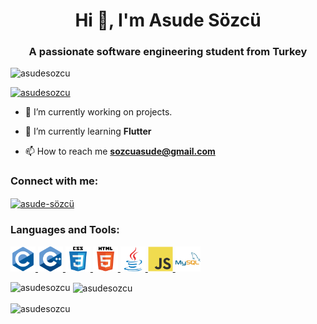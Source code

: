 <h1 align="center">Hi 👋, I'm Asude Sözcü</h1>
<h3 align="center">A passionate software engineering student from Turkey</h3>

<p align="left"> <img src="https://komarev.com/ghpvc/?username=asudesozcu&label=Profile%20views&color=0e75b6&style=flat" alt="asudesozcu" /> </p>

<p align="left"> <a href="https://github.com/ryo-ma/github-profile-trophy"><img src="https://github-profile-trophy.vercel.app/?username=asudesozcu" alt="asudesozcu" /></a> </p>

- 🔭 I’m currently working on projects.
  

- 🌱 I’m currently learning **Flutter**

- 📫 How to reach me **sozcuasude@gmail.com**

<h3 align="left">Connect with me:</h3>
<p align="left">
<a href="https://linkedin.com/in/asude-sözcü" target="blank"><img align="center" src="https://raw.githubusercontent.com/rahuldkjain/github-profile-readme-generator/master/src/images/icons/Social/linked-in-alt.svg" alt="asude-sözcü" height="30" width="40" /></a>
</p>

<h3 align="left">Languages and Tools:</h3>
<p align="left"> <a href="https://www.cprogramming.com/" target="_blank" rel="noreferrer"> <img src="https://raw.githubusercontent.com/devicons/devicon/master/icons/c/c-original.svg" alt="c" width="40" height="40"/> </a> <a href="https://www.w3schools.com/cpp/" target="_blank" rel="noreferrer"> <img src="https://raw.githubusercontent.com/devicons/devicon/master/icons/cplusplus/cplusplus-original.svg" alt="cplusplus" width="40" height="40"/> </a> <a href="https://www.w3schools.com/css/" target="_blank" rel="noreferrer"> <img src="https://raw.githubusercontent.com/devicons/devicon/master/icons/css3/css3-original-wordmark.svg" alt="css3" width="40" height="40"/> </a> <a href="https://www.w3.org/html/" target="_blank" rel="noreferrer"> <img src="https://raw.githubusercontent.com/devicons/devicon/master/icons/html5/html5-original-wordmark.svg" alt="html5" width="40" height="40"/> </a> <a href="https://www.java.com" target="_blank" rel="noreferrer"> <img src="https://raw.githubusercontent.com/devicons/devicon/master/icons/java/java-original.svg" alt="java" width="40" height="40"/> </a> <a href="https://developer.mozilla.org/en-US/docs/Web/JavaScript" target="_blank" rel="noreferrer"> <img src="https://raw.githubusercontent.com/devicons/devicon/master/icons/javascript/javascript-original.svg" alt="javascript" width="40" height="40"/> </a> <a href="https://www.mysql.com/" target="_blank" rel="noreferrer"> <img src="https://raw.githubusercontent.com/devicons/devicon/master/icons/mysql/mysql-original-wordmark.svg" alt="mysql" width="40" height="40"/> </a> </p>

<p><img align="left" src="https://github-readme-stats.vercel.app/api/top-langs?username=asudesozcu&show_icons=true&locale=en&layout=compact" alt="asudesozcu" /></p>

<p>&nbsp;<img align="center" src="https://github-readme-stats.vercel.app/api?username=asudesozcu&show_icons=true&locale=en" alt="asudesozcu" /></p>

<p><img align="center" src="https://github-readme-streak-stats.herokuapp.com/?user=asudesozcu&" alt="asudesozcu" /></p>
